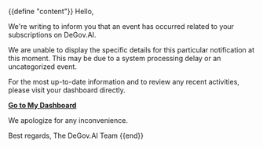 {{define "content"}}
Hello,

We're writing to inform you that an event has occurred related to your subscriptions on DeGov.AI.

We are unable to display the specific details for this particular notification at this moment. This may be due to a system processing delay or an uncategorized event.

For the most up-to-date information and to review any recent activities, please visit your dashboard directly.

[**Go to My Dashboard**](https://app.degov.ai)

We apologize for any inconvenience.

Best regards,
The DeGov.AI Team
{{end}}
